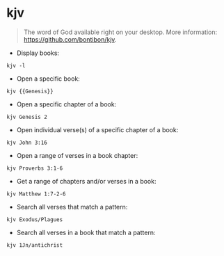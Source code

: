 # kjv

> The word of God available right on your desktop.
> More information: <https://github.com/bontibon/kjv>.

- Display books:

`kjv -l`

- Open a specific book:

`kjv {{Genesis}}`

- Open a specific chapter of a book:

`kjv Genesis 2`

- Open individual verse(s) of a specific chapter of a book:

`kjv John 3:16`

- Open a range of verses in a book chapter:

`kjv Proverbs 3:1-6`

- Get a range of chapters and/or verses in a book:

`kjv Matthew 1:7-2-6`

- Search all verses that match a pattern:

`kjv Exodus/Plagues`

- Search all verses in a book that match a pattern:

`kjv 1Jn/antichrist`
